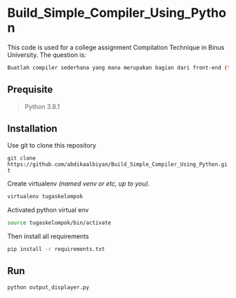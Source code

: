 # Build_Simple_Compiler_Using_Python

This code is used for a college assignment Compilation Technique in Binus University.
The question is:
```bash
Buatlah compiler sederhana yang mana merupakan bagian dari front-end (tahap analisis) atau back-end (tahap sintesis) compiler. Misalnya Anda membuat program sederhana yang berperan sebagai Scanner, atau membuat parsing, dll. Anda bebas menggunakan Bahasa pemrograman apapun. 

```



## Prequisite

> Python 3.8.1


## Installation

Use git to clone this repository

```git clone https://github.com/abdikaalbiyan/Build_Simple_Compiler_Using_Python.git```

Create virtualenv *(named venv or etc, up to you)*.
```bash
virtualenv tugaskelompok
```

Activated python virtual env
```bash
source tugaskelompok/bin/activate
```

Then install all requirements
```bash
pip install -r requirements.txt
```

## Run
```
python output_displayer.py
```
